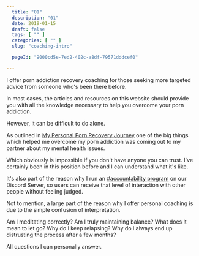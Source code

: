 ```yaml
---
  title: "01"
  description: "01"
  date: 2019-01-15
  draft: false
  tags: [ "" ]
  categories: [ "" ]
  slug: "coaching-intro"

  pageId: "9000cd5e-7ed2-402c-a8df-79571dddcef0"

---
```


I offer porn addiction recovery coaching for those seeking more targeted advice from someone who's been there before.

In most cases, the articles and resources on this website should provide you with all the knowledge necessary to help you overcome your porn addiction.

However, it can be difficult to do alone.

As outlined in <a class="link" href="/articles/my-personal-porn-recovery-journey/">My Personal Porn Recovery Journey</a> one of the big things which helped me overcome my porn addiction was coming out to my partner about my mental health issues.

Which obviously is impossible if you don't have anyone you can trust. I've certainly been in this position before and I can understand what it's like.

It's also part of the reason why I run an <a class="link" href="https://discord.gg/YETRkSj">#accountability program</a> on our Discord Server, so users can receive that level of interaction with other people without feeling judged.

Not to mention, a large part of the reason why I offer personal coaching is due to the simple confusion of interpretation. 

Am I meditating correctly? Am I truly maintaining balance? What does it mean to let go? Why do I keep relapsing? Why do I always end up distrusting the process after a few months?

All questions I can personally answer.
